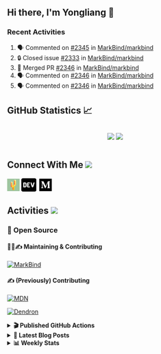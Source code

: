 ## Hi there, I'm Yongliang 👋

### Recent Activities

<!--START_SECTION:activity-->
1. 🗣 Commented on [#2345](https://github.com/MarkBind/markbind/pull/2345#issuecomment-1657174741) in [MarkBind/markbind](https://github.com/MarkBind/markbind)
2. 🔒 Closed issue [#2333](https://github.com/MarkBind/markbind/issues/2333) in [MarkBind/markbind](https://github.com/MarkBind/markbind)
3. 🎉 Merged PR [#2346](https://github.com/MarkBind/markbind/pull/2346) in [MarkBind/markbind](https://github.com/MarkBind/markbind)
4. 🗣 Commented on [#2346](https://github.com/MarkBind/markbind/pull/2346#issuecomment-1656972384) in [MarkBind/markbind](https://github.com/MarkBind/markbind)
5. 🗣 Commented on [#2346](https://github.com/MarkBind/markbind/pull/2346#issuecomment-1656954325) in [MarkBind/markbind](https://github.com/MarkBind/markbind)
<!--END_SECTION:activity-->

## GitHub Statistics :chart_with_upwards_trend:
<div align="center">
<div style="display: flex; align-items: center; justify-content: center;">

[![](https://github-readme-stats-tlylt.vercel.app/api?username=tlylt&show_icons=true&theme=tokyonight&hide_border=true&locale=en)](https://github.com/tlylt)
[![](https://github-readme-streak-stats.herokuapp.com/?user=tlylt&theme=tokyonight&hide_border=true)](https://github.com/tlylt)
</div>
</div>

## Connect With Me <img src="https://media.giphy.com/media/2wh5K5yE3ulp3xgYcG/giphy-downsized.gif" width="30">

<a href="https://www.yongliangliu.com/" target="_blank"><img align="center" src="static/site-icon.png" alt="yongliangliu.com" height="29" width="29" /></a>
<a href="https://dev.to/tlylt" target="_blank"><img align="center" src="static/dev-badge.svg" alt="dev.to/tlylt" height="35" width="35" /></a>
<a href="https://tlylt.medium.com" target="_blank"><img align="center" src="static/medium.png" alt="tlylt.medium.com" height="35" width="35" /></a>

## Activities <img src="https://media.giphy.com/media/WUlplcMpOCEmTGBtBW/giphy.gif" width="30">

### 🔭 Open Source

#### 👷‍♂️✍️ Maintaining & Contributing
[![MarkBind](https://github-readme-stats-tlylt.vercel.app/api/pin/?username=markbind&repo=markbind)](https://github.com/MarkBind/markbind)

#### ✍️ (Previously) Contributing
[![MDN](https://github-readme-stats-tlylt.vercel.app/api/pin/?username=mdn&repo=content)](https://github.com/mdn/content/issues?q=is%3Aopen+involves%3A%40me+sort%3Aupdated-desc)

[![Dendron](https://github-readme-stats-tlylt.vercel.app/api/pin/?username=dendronhq&repo=dendron)](https://github.com/dendronhq/dendron/issues?q=is%3Aopen+involves%3A%40me+sort%3Aupdated-desc)

<details>
<summary> <b>🎬 Published GitHub Actions </b> </summary>

[![install-graphviz](https://github-readme-stats-tlylt.vercel.app/api/pin/?username=tlylt&repo=install-graphviz)](https://github.com/tlylt/install-graphviz)

[![reposense-action](https://github-readme-stats-tlylt.vercel.app/api/pin/?username=tlylt&repo=reposense-action)](https://github.com/tlylt/reposense-action)

[![markbin-action](https://github-readme-stats-tlylt.vercel.app/api/pin/?username=markbind&repo=markbind-action)](https://github.com/MarkBind/markbind-action)

</details>

<details>
<summary> <b>📕 Latest Blog Posts</b> </summary>

<!-- BLOG-POST-LIST:START -->
- [Deploy a ChatGPT API Server in no time](https://www.yongliangliu.com/blog/chatgpt-nextjs-server/)
- [Creating a regex-based Markdown parser in TypeScript](https://www.yongliangliu.com/blog/rmark/)
- [Create VSCode Snippets for Markdown Blog Workflows](https://www.yongliangliu.com/blog/vscode-snippets/)
- [Brag Doc 2023](https://www.yongliangliu.com/blog/brag-doc-2023/)
- [My Journey into Open Source](https://www.yongliangliu.com/blog/my-journey-into-open-source/)
<!-- BLOG-POST-LIST:END -->

</details>

<details>
<summary> <b>📊 Weekly Stats</b> </summary>

<!--START_SECTION:waka-->
![Code Time](http://img.shields.io/badge/Code%20Time-1%2C098%20hrs%204%20mins-blue)

**🐱 My GitHub Data** 

> 📦 641.0 kB Used in GitHub's Storage 
 > 
> 🏆 1,340 Contributions in the Year 2023
 > 
> 🚫 Not Opted to Hire
 > 
> 📜 174 Public Repositories 
 > 
> 🔑 40 Private Repositories 
 > 
**I'm an Early 🐤** 

```text
🌞 Morning                3882 commits        ███████░░░░░░░░░░░░░░░░░░   29.25 % 
🌆 Daytime                3573 commits        ███████░░░░░░░░░░░░░░░░░░   26.92 % 
🌃 Evening                4913 commits        █████████░░░░░░░░░░░░░░░░   37.02 % 
🌙 Night                  903 commits         ██░░░░░░░░░░░░░░░░░░░░░░░   06.80 % 
```
📅 **I'm Most Productive on Wednesday** 

```text
Monday                   1731 commits        ███░░░░░░░░░░░░░░░░░░░░░░   13.04 % 
Tuesday                  1948 commits        ████░░░░░░░░░░░░░░░░░░░░░   14.68 % 
Wednesday                2154 commits        ████░░░░░░░░░░░░░░░░░░░░░   16.23 % 
Thursday                 1676 commits        ███░░░░░░░░░░░░░░░░░░░░░░   12.63 % 
Friday                   1697 commits        ███░░░░░░░░░░░░░░░░░░░░░░   12.79 % 
Saturday                 2019 commits        ████░░░░░░░░░░░░░░░░░░░░░   15.21 % 
Sunday                   2046 commits        ████░░░░░░░░░░░░░░░░░░░░░   15.42 % 
```


📊 **This Week I Spent My Time On** 

```text
🕑︎ Time Zone: Asia/Singapore

💬 Programming Languages: 
Markdown                 1 hr 39 mins        ████████████████░░░░░░░░░   63.24 % 
TypeScript               21 mins             ███░░░░░░░░░░░░░░░░░░░░░░   13.68 % 
TOML                     17 mins             ███░░░░░░░░░░░░░░░░░░░░░░   11.13 % 
JSON                     6 mins              █░░░░░░░░░░░░░░░░░░░░░░░░   04.40 % 
Python                   6 mins              █░░░░░░░░░░░░░░░░░░░░░░░░   03.81 % 
```


 Last Updated on 03/08/2023 00:51:05 UTC
<!--END_SECTION:waka-->

</details>
